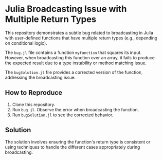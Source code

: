 # Julia Broadcasting Issue with Multiple Return Types

This repository demonstrates a subtle bug related to broadcasting in Julia with user-defined functions that have multiple return types (e.g., depending on conditional logic).

The `bug.jl` file contains a function `myfunction` that squares its input.  However, when broadcasting this function over an array, it fails to produce the expected result due to a type instability or method matching issue.

The `bugSolution.jl` file provides a corrected version of the function, addressing the broadcasting issue.

## How to Reproduce

1.  Clone this repository.
2.  Run `bug.jl`. Observe the error when broadcasting the function.
3.  Run `bugSolution.jl` to see the corrected behavior.

## Solution
The solution involves ensuring the function's return type is consistent or using techniques to handle the different cases appropriately during broadcasting.